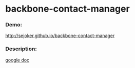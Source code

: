 backbone-contact-manager
========================

### Demo: 
http://sejoker.github.io/backbone-contact-manager

### Description: 
[google doc](https://docs.google.com/document/d/1dxcOKLLkVPBOF46XQspO3PLmTKsEvp5Fk0IBgkbpKs4/edit)
